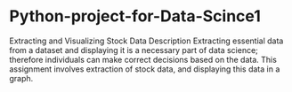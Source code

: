 # Python-project-for-Data-Scince1
Extracting and Visualizing Stock Data
Description
Extracting essential data from a dataset and displaying it is a necessary part of data science; therefore individuals can make correct decisions based on the data. This assignment involves extraction of stock data, and displaying this data in a graph.
